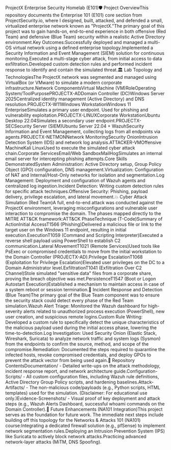 ProjectX Enterprise Security Homelab (E101)🛡️ Project OverviewThis repository documents the Enterprise 101 (E101) core section from ProjectSecurity.io, where I designed, built, attacked, and defended a small, virtualized enterprise network known as "ProjectX."The primary goal of this project was to gain hands-on, end-to-end experience in both offensive (Red Team) and defensive (Blue Team) security within a realistic Active Directory environment.Key Outcomes:Successfully deployed and managed a multi-OS virtual network using a defined enterprise topology.Implemented a Security Information and Event Management (SIEM) solution for continuous monitoring.Executed a multi-stage cyber attack, from initial access to data exfiltration.Developed custom detection rules and performed incident response to identify and contain the simulated threat.🏛️ Lab Topology and TechnologiesThe ProjectX network was segmented and managed using VirtualBox (or VMware) to simulate a modern corporate infrastructure.Network ComponentsVirtual Machine (VM)RoleOperating System/ToolPurposePROJECTX-ADDomain Controller (DC)Windows Server 2025Centralized identity management (Active Directory) and DNS resolution.PROJECTX-W11Windows WorkstationWindows 11 EnterpriseSimulates a primary user endpoint. Used for phishing and vulnerability exploitation.PROJECTX-LINUXCorporate WorkstationUbuntu Desktop 22.04Simulates a secondary user endpoint.PROJECTX-SECSecurity Server (SIEM)Ubuntu Server 22.04 + WazuhSecurity Information and Event Management, collecting logs from all endpoints via agents.PROJECTX-NETMONNetwork MonitoringSecurity OnionIntrusion Detection System (IDS) and network log analysis.ATTACKER-VMOffensive MachineKali LinuxUsed to execute the simulated cyber attack chain.Corporate ServicesEmail/Web SandboxMailHogSimulates an internal email server for intercepting phishing attempts.Core Skills DemonstratedSystem Administration: Active Directory setup, Group Policy Object (GPO) configuration, DNS management.Virtualization: Configuration of NAT and Internal/Host-Only networks for isolation and segmentation.Log Management: Deployment and configuration of Wazuh agents and centralized log ingestion.Incident Detection: Writing custom detection rules for specific attack techniques.Offensive Security: Phishing, payload delivery, privilege escalation, and lateral movement.💥 Cyber Attack Simulation (Red Team)A full, end-to-end attack was conducted against the ProjectX environment, leveraging misconfigurations and vulnerable user interaction to compromise the domain. The phases mapped directly to the MITRE ATT&CK framework:ATT&CK PhaseTechnique (T-Code)Summary of ActionInitial AccessT1566 (Phishing)Delivered a malicious file or link to the target user on the Windows 11 endpoint, resulting in initial execution.ExecutionT1059 (Command and Scripting Interpreter)Executed a reverse shell payload using PowerShell to establish C2 communication.Lateral MovementT1021 (Remote Services)Used tools like PsExec or compromised credentials to move from the initial workstation to the Domain Controller (PROJECTX-AD).Privilege EscalationT1068 (Exploitation for Privilege Escalation)Elevated user privileges on the DC to a Domain Administrator level.ExfiltrationT1041 (Exfiltration Over C2 Channel)Stole simulated "sensitive data" files from a corporate share, proving the breach objective was met.PersistenceT1547 (Boot or Logon Autostart Execution)Established a mechanism to maintain access in case of a system reboot or session termination.🔎 Incident Response and Detection (Blue Team)The primary goal of the Blue Team component was to ensure the security stack could detect every phase of the Red Team simulation.Wazuh Alert Triage: Monitored the Wazuh dashboard for high-severity alerts related to unauthorized process execution (PowerShell), new user creation, and suspicious remote logins.Custom Rule Writing: Developed a custom rule to specifically detect the unique characteristics of the malicious payload used during the initial access phase, lowering the time-to-detection.Log Investigation: Used Security Onion (Elastic Stack, Wireshark, Suricata) to analyze network traffic and system logs (Sysmon) from the endpoints to confirm the source, method, and scope of the compromise.Remediation: Documented the steps required to quarantine the infected hosts, revoke compromised credentials, and deploy GPOs to prevent the attack vector from being used again.📂 Repository ContentsDocumentation/ - Detailed write-ups on the attack methodology, incident response report, and network architecture guide.Configuration-Scripts/ - All custom configuration files, including Wazuh rule definitions, Active Directory Group Policy scripts, and hardening baselines.Attack-Artifacts/ - The non-malicious code/payloads (e.g., Python scripts, HTML templates) used for the simulation. (Disclaimer: For educational use only.)Evidence-Screenshots/ - Visual proof of key deployment and attack steps (e.g., Wazuh Alerts Dashboard, successful whoami commands on the Domain Controller).🚀 Future Enhancements (NA101 Integration)This project serves as the foundation for future work. The immediate next steps include building off this topology for the Networks & Attacks 101 (NA101) course:Integrating a dedicated firewall solution (e.g., pfSense) to implement network segmentation rules.Deploying an Intrusion Prevention System (IPS) like Suricata to actively block network attacks.Practicing advanced network-layer attacks (MiTM, DNS Spoofing).
